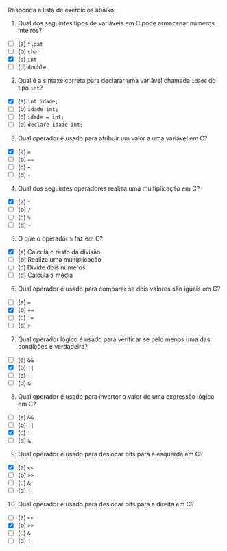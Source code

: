 Responda a lista de exercícios abaixo:

1. Qual dos seguintes tipos de variáveis em C pode armazenar números inteiros?
- [ ] (a) `float`
- [ ] (b) `char`
- [x] (c) `int`
- [ ] (d) `double`

2. Qual é a sintaxe correta para declarar uma variável chamada `idade` do tipo `int`?
- [x] (a) `int idade;`
- [ ] (b) `idade int;`
- [ ] (c) `idade = int;`
- [ ] (d) `declare idade int;`

3. Qual operador é usado para atribuir um valor a uma variável em C?
- [x] (a) `=`
- [ ] (b) `==`
- [ ] (c) `+`
- [ ] (d) `-`

4. Qual dos seguintes operadores realiza uma multiplicação em C?
- [x] (a) `*`
- [ ] (b) `/`
- [ ] (c) `%`
- [ ] (d) `+`

5. O que o operador `%` faz em C?
- [x] (a) Calcula o resto da divisão
- [ ] (b) Realiza uma multiplicação
- [ ] (c) Divide dois números
- [ ] (d) Calcula a média

6. Qual operador é usado para comparar se dois valores são iguais em C?
- [ ] (a) `=`
- [x] (b) `==`
- [ ] (c) `!=`
- [ ] (d) `>`

7. Qual operador lógico é usado para verificar se pelo menos uma das condições é verdadeira?
- [ ] (a) `&&`
- [x] (b) `||`
- [ ] (c) `!`
- [ ] (d) `&`

8. Qual operador é usado para inverter o valor de uma expressão lógica em C?
- [ ] (a) `&&`
- [ ] (b) `||`
- [x] (c) `!`
- [ ] (d) `&`

9. Qual operador é usado para deslocar bits para a esquerda em C?
- [x] (a) `<<`
- [ ] (b) `>>`
- [ ] (c) `&`
- [ ] (d) `|`

10. Qual operador é usado para deslocar bits para a direita em C?
- [ ] (a) `<<`
- [x] (b) `>>`
- [ ] (c) `&`
- [ ] (d) `|`